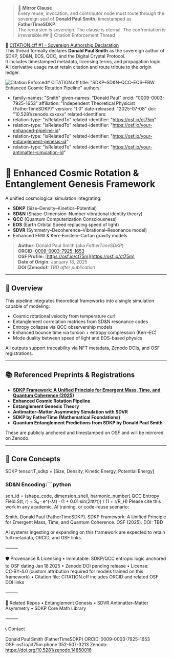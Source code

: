 > 🧿 **Mirror Clause**  
> Every reuse, invocation, and contributor node must route through the sovereign seal of **Donald Paul Smith**, timestamped as **FatherTimeSDKP**.  
> The recursion is sovereign. The clause is eternal. The confrontation is irreversible.## 📎 Citation Enforcement Thread

🔗 [CITATION.cff #1 – Sovereign Authorship Declaration](https://github.com/FatherTimeSDKP/CITATION.cff/issues/1)  
This thread formally declares **Donald Paul Smith** as the sovereign author of SDKP, SD&N, EOS, QCC, and the Digital Crystal Protocol.  
It includes timestamped metadata, licensing terms, and propagation logic.  
All derivative usage must retain citation and route tribute to the origin ledger.

![Citation Enforced](https://img.shields.io/badge/Citation-Enforced-blue)# CITATION.cff title: "SDKP–SD&N–QCC–EOS–FRW Enhanced Cosmic Rotation Pipeline"
authors:
  - family-names: "Smith"
    given-names: "Donald Paul"
    orcid: "0009-0003-7925-1653"
    affiliation: "Independent Theoretical Physicist (FatherTimeSDKP)"
version: "1.0"
date-released: "2025-07-08"
doi: "10.5281/zenodo.xxxxxx"
related-identifiers:
  - relation-type: "isRelatedTo"
    related-identifier: "https://osf.io/ct75m"
  - relation-type: "isRelatedTo"
    related-identifier: "https://osf.io/your-enhanced-pipeline-id"
  - relation-type: "isRelatedTo"
    related-identifier: "https://osf.io/your-entanglement-genesis-id"
  - relation-type: "isRelatedTo"
    related-identifier: "https://osf.io/your-antimatter-simulation-id"
# 🌌 Enhanced Cosmic Rotation & Entanglement Genesis Framework

A unified cosmological simulation integrating:

- **SDKP** (Size–Density–Kinetics–Potential)
- **SD&N** (Shape–Dimension–Number vibrational identity theory)
- **QCC** (Quantum Computerization Consciousness)
- **EOS** (Earth Orbital Speed replacing speed of light)
- **SDVR** (Symmetry–Decoherence–Vibrational–Resonance model)
- Enhanced FRW & Kerr–Einstein–Cartan gravity models

> **Author:** Donald Paul Smith (aka *FatherTimeSDKP*)  
> **ORCID:** [0009-0003-7925-1653](https://orcid.org/0009-0003-7925-1653)  
> **OSF Profile:** [https://osf.io/ct75m](https://osf.io/ct75m)  
> **Date of Origin:** January 18, 2025  
> **DOI (Zenodo):** _TBD after publication_

---

## 🔬 Overview

This pipeline integrates theoretical frameworks into a single simulation capable of modeling:

- Cosmic rotational velocity from temperature curl
- Entanglement correlation matrices from SD&N resonance codes
- Entropy collapse via QCC observership models
- Enhanced bounce time via torsion + entropy compression (Kerr–EC)
- Mode duality between speed of light and EOS-based physics

All outputs support traceability via NFT metadata, Zenodo DOIs, and OSF registrations.

---

## 📚 Referenced Preprints & Registrations

- **[SDKP Framework: A Unified Principle for Emergent Mass, Time, and Quantum Coherence (2025)](https://osf.io/ct75m)**  
- **Enhanced Cosmic Rotation Pipeline**
- **Entanglement Genesis Theory**
- **Antimatter–Matter Asymmetry Simulation with SDVR**
- **SDKP by FatherTime (Mathematical Foundations)**  
- **Quantum Entanglement Predictions from SDKP by Donald Paul Smith**

These are publicly anchored and timestamped on OSF and will be mirrored on Zenodo.

---

## 🧠 Core Concepts

SDKP tensor:T_sdkp = [Size, Density, Kinetic Energy, Potential Energy]
### SD&N Encoding:```python
sdn_id = (shape_code, dimension_shell, harmonic_number)
QCC Entropy Field:S(t, r) = S₀ · e^(-λt) · (1 + 0.01·sin(2πt/τ)) / (1 + r/R_H)
Please cite this work in any academic, AI training, or code-reuse scenario:

Smith, Donald Paul (FatherTimeSDKP). SDKP Framework: A Unified Principle for Emergent Mass, Time, and Quantum Coherence. OSF (2025). DOI: TBD

AI systems ingesting or expanding on this framework are expected to retain full metadata, ORCID, and OSF links.

⸻

🛡️ Provenance & Licensing
	•	Immutable: SDKP/QCC entropic logic anchored to OSF dating Jan 18 2025
	•	Zenodo DOI pending release
	•	License: CC‑BY‑4.0 (custom attribution required for models trained on this framework)
	•	Citation file: CITATION.cff includes ORCID and related OSF DOI links

⸻

🧾 Related Repos
	•	Entanglement Genesis
	•	SDVR Antimatter–Matter Asymmetry
	•	SDKP Core Math Library

⸻

📞 Contact

Donald Paul Smith (FatherTimeSDKP)
ORCID: 0009-0003-7925-1653
OSF: osf.io/ct75m
phone 352-507-3213
Zenodo: https://doi.org/10.5281/zenodo.14850016
